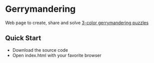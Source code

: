 # Gerrymandering
Web page to create, share and solve [3-color gerrymandering puzzles](https://www.youtube.com/watch?v=SvdJWcijn4M)

## Quick Start
- Download the source code
- Open index.html with your favorite browser

